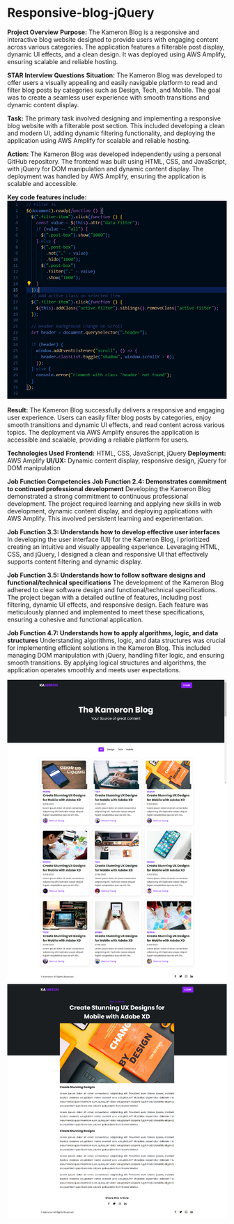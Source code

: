 # **Responsive-blog-jQuery**

**Project Overview**
**Purpose:**
The Kameron Blog is a responsive and interactive blog website designed to provide users with engaging content across various categories. The application features a filterable post display, dynamic UI effects, and a clean design. It was deployed using AWS Amplify, ensuring scalable and reliable hosting.

**STAR Interview Questions**
**Situation:**
The Kameron Blog was developed to offer users a visually appealing and easily navigable platform to read and filter blog posts by categories such as Design, Tech, and Mobile. The goal was to create a seamless user experience with smooth transitions and dynamic content display.

**Task:**
The primary task involved designing and implementing a responsive blog website with a filterable post section. This included developing a clean and modern UI, adding dynamic filtering functionality, and deploying the application using AWS Amplify for scalable and reliable hosting.

**Action:**
The Kameron Blog was developed independently using a personal GitHub repository. The frontend was built using HTML, CSS, and JavaScript, with jQuery for DOM manipulation and dynamic content display. The deployment was handled by AWS Amplify, ensuring the application is scalable and accessible.

**Key code features include:**
![code snippet](./assets/codeSnippetBlog.png)

**Result:**
The Kameron Blog successfully delivers a responsive and engaging user experience. Users can easily filter blog posts by categories, enjoy smooth transitions and dynamic UI effects, and read content across various topics. The deployment via AWS Amplify ensures the application is accessible and scalable, providing a reliable platform for users.

**Technologies Used**
**Frontend:** HTML, CSS, JavaScript, jQuery
**Deployment:** AWS Amplify
**UI/UX:** Dynamic content display, responsive design, jQuery for DOM manipulation

**Job Function Competencies**
**Job Function 2.4: Demonstrates commitment to continued professional development**
Developing the Kameron Blog demonstrated a strong commitment to continuous professional development. The project required learning and applying new skills in web development, dynamic content display, and deploying applications with AWS Amplify. This involved persistent learning and experimentation.

**Job Function 3.3: Understands how to develop effective user interfaces**
In developing the user interface (UI) for the Kameron Blog, I prioritized creating an intuitive and visually appealing experience. Leveraging HTML, CSS, and jQuery, I designed a clean and responsive UI that effectively supports content filtering and dynamic display.

**Job Function 3.5: Understands how to follow software designs and functional/technical specifications**
The development of the Kameron Blog adhered to clear software design and functional/technical specifications. The project began with a detailed outline of features, including post filtering, dynamic UI effects, and responsive design. Each feature was meticulously planned and implemented to meet these specifications, ensuring a cohesive and functional application.

**Job Function 4.7: Understands how to apply algorithms, logic, and data structures**
Understanding algorithms, logic, and data structures was crucial for implementing efficient solutions in the Kameron Blog. This included managing DOM manipulation with jQuery, handling filter logic, and ensuring smooth transitions. By applying logical structures and algorithms, the application operates smoothly and meets user expectations.

![Blog Homepage](./assets/Homepage-blog-capture.png)
![Blog Homepage](./assets/screencapture-127-0-0-1-5500-Deployment-Responsive-blog-jQuery-post-page-html-2024-06-26-23_22_57.png)
